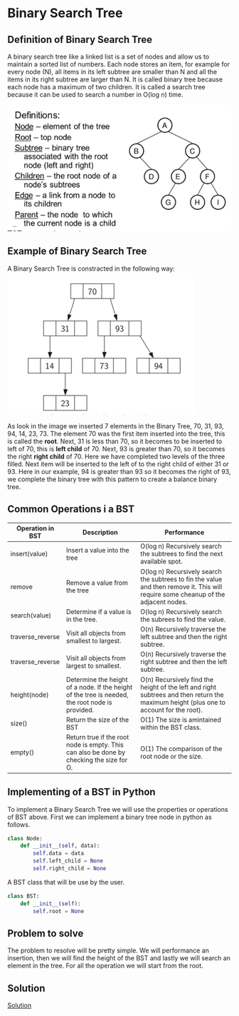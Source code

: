 # **Binary Search Tree**

## **Definition of Binary Search Tree**

A binary search tree like a linked list is a set of nodes and allow us to maintain a sorted list of numbers. Each node stores an item, for example for every node (N), all items in its left subtree are smaller than N and all the items in its right subtree are larger than N. It is called binary tree because each node has a maximum of two children. It is called a search tree because it can be used to search a number in O(log n) time. 

![Binary Search Tree](images/bst_2.png)

## **Example of Binary Search Tree**

A Binary Search Tree is constracted in the following way: 

![Binary Search Tree Example](images/bst_1.png)

As look in the image we inserted 7 elements in the Binary Tree, 70, 31, 93, 94, 14, 23, 73. The element 70 was the first item inserted into the tree, this is called the **root**. Next, 31 is less than 70, so it becomes to be inserted to left of 70, this is **left child** of 70. Next, 93 is greater than 70, so it becomes the right **right child** of 70. Here we have completed two levels of the three filled. Next item will be inserted to the left of to the right child of either 31 or 93. Here in our example, 94 is greater than 93 so it becomes the right of 93, we complete the binary tree with this pattern to create a balance binary tree. 

## **Common Operations i a BST**

| Operation in BST | Description | Performance |
| --- | --- | --- |
insert(value) | Insert a value into the tree | O(log n) Recursively search the subtrees to find the next available spot.
remove | Remove a value from the tree | O(log n) Recursively search the subtrees to fin the value and then remove it. This will require some cheanup of the adjacent nodes. 
search(value) | Determine if a value is in the tree. | O(log n) Recursively search the subrees to find the value. 
traverse_reverse | Visit all objects from smallest to largest. | O(n) Recursively traverse the left subtree and then the right subtree.
traverse_reverse | Visit all objects from largest to smallest. | O(n) Recursively traverse the right subtree and then the left subtree.
height(node) | Determine the height of a node. If the height of the tree is needed, the root node is provided. | O(n) Recursively find the height of the left and right subtrees and then return the maximum height (plus one to account for the root).
size() | Return the size of the BST | O(1) The size is amintained within the BST class. 
empty() | Return true if the root node is empty. This can also be done by checking the size for O. | O(1) The comparison of the root node or the size. 

## **Implementing of a BST in Python**

To implement a Binary Search Tree we will use the properties or operations of BST above. 
First we can implement a binary tree node in python as follows. 

```.py
class Node:
    def __init__(self, data):
        self.data = data
        self.left_child = None
        self.right_child = None
```

A BST class that will be use by the user. 

```.py
class BST:
    def __init__(self):
        self.root = None
```

## **Problem to solve**

The problem to resolve will be pretty simple. We will performance an insertion, then we will find the height of the BST and lastly we will search an element in the tree. For all the operation we will start from the root. 

## **Solution**

[Solution](bst.py)